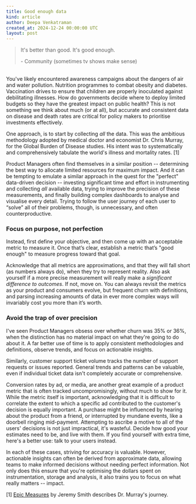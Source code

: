 ```yaml
---
title: Good enough data
kind: article
author: Deepa Venkatraman
created_at: 2024-12-24 00:00:00 UTC
layout: post
---
```

> It's better than good. It's good enough.
>
> \- Community (sometimes tv shows make sense)

\
You've likely encountered awareness campaigns about the dangers of air and water pollution. Nutrition programmes to combat obesity and diabetes. Vaccination drives to ensure that children are properly inoculated against debilitating illnesses. How do governments decide where to deploy limited budgets so they have the greatest impact on public health? This is not something we think about much (or at all), but accurate and consistent data on disease and death rates are critical for policy makers to prioritise investments effectively.

One approach, is to start by collecting _all_ the data. This was the ambitious methodology adopted by medical doctor and economist Dr. Chris Murray, for the Global Burden of Disease studies. His intent was to systematically and comprehensively tabulate the world's illness and mortality rates. [1]

Product Managers often find themselves in a similar position -- determining the best way to allocate limited resources for maximum impact. And it can be tempting to emulate a similar approach in the quest for the "perfect" data-driven decision -- investing significant time and effort in instrumenting and collecting _all_ available data, trying to improve the precision of these measurements, and finally building complex dashboards to analyse and visualise every detail. Trying to follow the user journey of each user to “solve” all of their problems, though, is unnecessary, and often counterproductive. 

### Focus on purpose, not perfection
Instead, first define your objective, and then come up with an acceptable metric to measure it. Once that’s clear, establish a metric that’s "good enough" to measure progress toward that goal.

Acknowledge that all metrics are approximations, and that they will fall short (as numbers always do), when they try to represent reality. Also ask yourself if a more precise measurement will really make a _significant difference to outcomes_. If not, move on. You can always revisit the metrics as your product and consumers evolve, but frequent churn with definitions, and parsing increasing amounts of data in ever more complex ways will invariably cost you more than it’s worth.

### Avoid the trap of over precision
I've seen Product Managers obsess over whether churn was 35% or 36%, when the distinction has no material impact on what they're going to do about it. A far better use of time is to apply consistent methodologies and definitions, observe trends, and focus on actionable insights.

Similarly, customer support ticket volume tracks the number of support requests or issues reported. General trends and patterns can be valuable, even if individual ticket data isn't completely accurate or comprehensive.

Conversion rates by ad, or media, are another great example of a product metric that is often tracked uncompromisingly, without much to show for it. While the metric itself is important, acknowledging that it is difficult to correlate the extent to which a specific ad contributed to the customer's decision is equally important. A purchase might be influenced by hearing about the product from a friend, or interrupted by mundane events, like a doorbell ringing mid-payment. Attempting to ascribe a motive to all of the users' decisions is not just impractical, it's wasteful. Decide how good your estimates need to be, and live with them. If you find yourself with extra time, here's a better use: talk to your users instead.

In each of these cases, striving for accuracy is valuable. However, actionable insights can often be derived from approximate data, allowing teams to make informed decisions without needing perfect information. Not only does this ensure that you're optimising the dollars spent on instrumentation, storage and analysis, it also trains you to focus on what really matters -- impact.

[1]
[Epic Measures](https://www.goodreads.com/book/show/22693187-epic-measures) by Jeremy Smith describes Dr. Murray's journey. 
